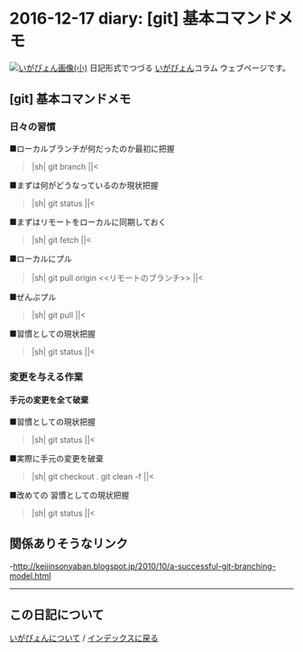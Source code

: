 2016-12-17 diary: [git] 基本コマンドメモ
=====================================================================================================
[![いがぴょん画像(小)](https://igapyon.github.io/diary/images/iga200306s.jpg "いがぴょん")](https://igapyon.github.io/diary/memo/memoigapyon.html) 日記形式でつづる [いがぴょん](https://igapyon.github.io/diary/memo/memoigapyon.html)コラム ウェブページです。

## [git] 基本コマンドメモ



### 日々の習慣


■ローカルブランチが何だったのか最初に把握
>|sh|
git branch
||<

■まずは何がどうなっているのか現状把握
>|sh|
git status
||<

■まずはリモートをローカルに同期しておく
>|sh|
git fetch
||<

■ローカルにプル
>|sh|
git pull origin <<リモートのブランチ>>
||<

■ぜんぶプル
>|sh|
git pull
||<

■習慣としての現状把握
>|sh|
git status
||<



### 変更を与える作業



#### 手元の変更を全て破棄


■習慣としての現状把握
>|sh|
git status
||<

■実際に手元の変更を破棄
>|sh|
git checkout .
git clean -f
||<

■改めての 習慣としての現状把握
>|sh|
git status
||<


## 関係ありそうなリンク

-http://keijinsonyaban.blogspot.jp/2010/10/a-successful-git-branching-model.html


----------------------------------------------------------------------------------------------------

## この日記について
[いがぴょんについて](http://www.igapyon.jp/igapyon/diary/memo/memoigapyon.html) / [インデックスに戻る](https://igapyon.github.io/diary/idxall.html)
